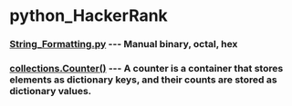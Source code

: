 # python_HackerRank

### [String_Formatting.py](https://github.com/yyccPhil/python_HackerRank/blob/main/String_Formatting.py) --- Manual binary, octal, hex
### [collections.Counter()](https://github.com/yyccPhil/python_HackerRank/blob/main/collections_Counter().py) --- A counter is a container that stores elements as dictionary keys, and their counts are stored as dictionary values.
